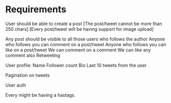 # Requirements

User should be able to create a post
    [The post/tweet cannot be more than 250 chars]
    [Every post/tweet will be having support for image upload]

Any post should be visible to all those users who follows the author
Anyone who follows you can comment on a post/tweet
Anyone who follows you can like on a post/tweet
We can comment on a comment
We can like any comment also
Retweeting

User profile:
    Name
    Follower count
    Bio
    Last 10 tweets from the user

Pagination on tweets

User auth

Every might be having a hastags.


